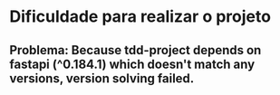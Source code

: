 # Dificuldade para realizar o projeto
## Problema: Because tdd-project depends on fastapi (^0.184.1) which doesn't match any versions, version solving failed.
